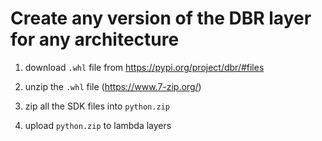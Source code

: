# Create any version of the DBR layer for any architecture

1. download `.whl` file from https://pypi.org/project/dbr/#files

2. unzip the `.whl` file (https://www.7-zip.org/)

3. zip all the SDK files into `python.zip`

4. upload `python.zip` to lambda layers